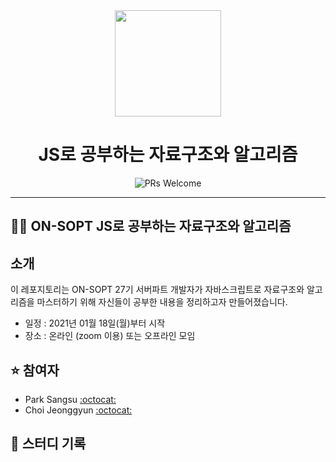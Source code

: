 <div align="center">

  <img height="170" width="170" src="https://img.icons8.com/color/344/javascript.png">

  # JS로 공부하는 자료구조와 알고리즘

</div>

<div align=center>

<img alt="PRs Welcome" src="https://img.shields.io/badge/PRs-welcome-brightgreen.svg?style=flat-square" />
<!-- <img alt="Hits" src="https://hits.seeyoufarm.com/api/count/incr/badge.svg?url=https%3A%2F%2Fgithub.com%2FSOPT-Learning-JS%2F33-js-concepts&count_bg=%2379C83D&title_bg=%23555555&icon=&icon_color=%23E7E7E7&title=hits&edge_flat=false" /> -->


</div>


---

## 👨‍💻 ON-SOPT JS로 공부하는 자료구조와 알고리즘

   
## 소개

이 레포지토리는 ON-SOPT 27기 서버파트 개발자가 자바스크립트로 자료구조와 알고리즘을 마스터하기 위해 자신들이 공부한 내용을 정리하고자 만들어졌습니다. 

-   일정 : 2021년 01월 18일(월)부터 시작
-   장소 : 온라인 (zoom 이용) 또는 오프라인 모임

<!-- ## 목차

1. **[호출스택]()** -->



## ⭐️ 참여자

-   Park Sangsu [:octocat:](https://github.com/epitoneproject)
-   Choi Jeonggyun [:octocat:](https://github.com/wjdrbs96)


## 📘 스터디 기록

<!-- |           주차            |               Sangsu               |             Jeonggyun              | 
| :-----------------------: | :-------------------------------: | :-------------------------------: |
| 2020.10.29 (1주차 목요일) | [:link:](https://github.com/SOPT-Learning-JS/33-js-concepts/blob/master/Epitone/1.callStack.md)  | [:link:](https://github.com/SOPT-Learning-JS/33-js-concepts/blob/master/Gyunny/1.callStack.md)  | 
| 2020.11.10 (2주차 화요일) | [:link:](https://github.com/SOPT-Learning-JS/33-js-concepts/blob/master/Epitone/2.primitiveType.md)  | [:link:](https://github.com/SOPT-Learning-JS/33-js-concepts/blob/master/Gyunny/2.primitiveType.md) |
| 2020.11.10 (3주차 화요일) | [:link:](https://github.com/SOPT-Learning-JS/33-js-concepts/blob/master/Epitone/3.valueAndReferenceTypes.md)  | [:link:](https://github.com/SOPT-Learning-JS/33-js-concepts/blob/master/Gyunny/3.reference.md)
| 2020.11.17 (4주차 화요일) | [:link:](https://github.com/SOPT-Learning-JS/33-js-concepts/blob/master/Epitone/4.Typing.md)  | [:link:]()
| 2020.11.17 (4주차 화요일) | [:link:](https://github.com/SOPT-Learning-JS/33-js-concepts/blob/master/Epitone/5.%3D%3Dvs%3D%3D%3D.md)  | [:link:]()
| 2020.11.25 (5주차 수요일) | [:link:](https://github.com/SOPT-Learning-JS/33-js-concepts/blob/master/Epitone/6.scope.md)  | [:link:]() -->

<!-- | 2020.09.03 (1주차 목요일) | [:link:](./ms/week_1/Thursday.md) | [:link:](./dh/week_1/Thursday.md) | 
| 2020.09.08 (2주차 화요일) | [:link:](./ms/week_2/Tuesday.md)  | [:link:](./dh/week_2/Tuesday.md)  |
| 2020.09.10 (2주차 목요일) | [:link:](./ms/week_2/Thursday.md) | [:link:](./dh/week_2/Thursday.md) | 
| 2020.09.15 (3주차 화요일) | [:link:](./ms/week_3/Tuesday.md)  | [:link:](./dh/week_3/Tuesday.md)  | 
| 2020.09.17 (3주차 목요일) | [:link:](./ms/week_3/Thursday.md) | [:link:](./dh/week_3/Thursday.md) | 
| 2020.09.22 (4주차 화요일) | [:link:](./ms/week_4/Tuesday.md)  | [:link:](./dh/week_4/Tuesday.md)  | 
| 2020.09.24 (4주차 목요일) | [:link:](./ms/week_4/Thursday.md) | [:link:](./dh/week_4/Thursday.md) |  -->